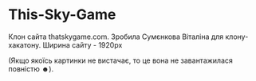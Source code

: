 # This-Sky-Game
Клон сайта thatskygame.com. Зробила Сумєнкова Віталіна для клону-хакатону. Ширина сайту - 1920px

(Якщо якоїсь картинки не вистачає, то це вона не завантажилася повністю ☻).
